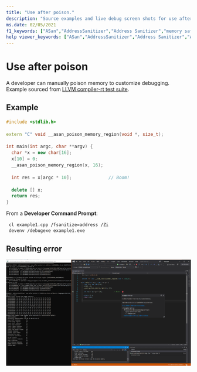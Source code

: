 ```yaml
---
title: "Use after poison."
description: "Source examples and live debug screen shots for use after poison errors."
ms.date: 02/05/2021
f1_keywords: ["ASan","AddressSanitizer","Address Sanitizer","memory safety","Use after poison", "ASan examples"]
help viewer_keywords: ["ASan","AddressSanitizer","Address Sanitizer","ASan examples","Use after poison"]
---
```


# Use after poison

A developer can manually poison memory to customize debugging. Example sourced from [LLVM compiler-rt test suite](https://github.com/llvm/llvm-project/tree/main/compiler-rt/test/asan/TestCases).

## Example

```cpp
#include <stdlib.h>

extern "C" void __asan_poison_memory_region(void *, size_t);

int main(int argc, char **argv) {
  char *x = new char[16];
  x[10] = 0;
  __asan_poison_memory_region(x, 16);

  int res = x[argc * 10];              // Boom!
 
  delete [] x;
  return res;
}
```

From a **Developer Command Prompt**:
```
 cl example1.cpp /fsanitize=address /Zi
 devenv /debugexe example1.exe
```

## Resulting error

![example1](SRC_CODE/use-after-poison/example1.PNG)
